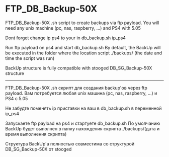 # FTP_DB_Backup-50X

FTP_DB_Backup-50X .sh script to create backups via ftp payload.
You will need any unix machine (pc, nas, raspberry, ...) and PS4 with 5.05

Dont forget change ip ps4 to your in db_backup.sh  ip_ps4

Run ftp payload on ps4 and start db_backup.sh
By default, the BackUp will be executed in the folder where the location script ./backups/ (the date and time the script was run)

BackUp structure is fully compatible with stooged DB_SG_Backup-50X structure

---------------------------------------------------------------------------------------------------------------------------------------

FTP_DB_Backup-50X .sh скрипт для создания backup'ов через ftp payload. 
Вам потребуется любая unix машина (pc, nas, raspberry, ...) и PS4 с 5.05

Не забудте поменять ip приставки на ваш в db_backup.sh в переменной ip_ps4

Запускаете ftp payload на ps4 и стартуете db_backup.sh
По умолчанию BackUp будет выполнен в папку нахождения скрипта ./backups/(дата и время выполнения скрипта)

Структура BackUp'а полностью совместима со структурой DB_SG_Backup-50X от stooged
